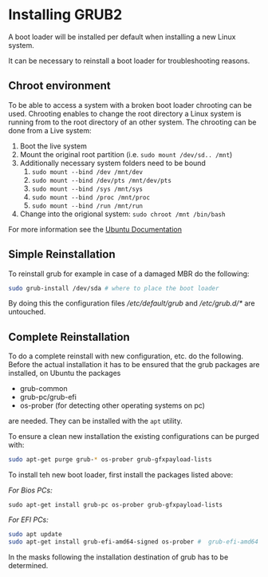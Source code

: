 # Installing GRUB2
A boot loader will be installed per default when installing a new Linux system.

It can be necessary to reinstall a boot loader for troubleshooting reasons. 

## Chroot environment
To be able to access a system with a broken boot loader chrooting can be used. Chrooting enables to change the root directory a Linux system is running from to the root directory of an other system. The chrooting can be done from a Live system:

1. Boot the live system
2. Mount the original root partition (i.e. `sudo mount /dev/sd.. /mnt`)
3. Additionally necessary system folders need to be bound
   1. `sudo mount --bind /dev /mnt/dev`
   2. `sudo mount --bind /dev/pts /mnt/dev/pts`
   3. `sudo mount --bind /sys /mnt/sys`
   4. `sudo mount --bind /proc /mnt/proc`
   5. `sudo mount --bind /run /mnt/run`
4. Change into the origional system: `sudo chroot /mnt /bin/bash`

For more information see the [Ubuntu Documentation](https://wiki.ubuntuusers.de/chroot/Live-CD/)

## Simple Reinstallation
To reinstall grub for example in case of a damaged MBR do the following:

``` bash
sudo grub-install /dev/sda # where to place the boot loader
```

By doing this the configuration files */etc/default/grub* and */etc/grub.d/\** are untouched.

## Complete Reinstallation
To do a complete reinstall with new configuration, etc. do the following.
Before the actual installation it has to be ensured that the grub packages are installed, on Ubuntu the packages

- grub-common
- grub-pc/grub-efi
- os-prober (for detecting other operating systems on pc)

are needed. They can be installed with the `apt` utility.

To ensure a clean new installation the existing configurations can be purged with:

``` bash
sudo apt-get purge grub-* os-prober grub-gfxpayload-lists
```

To install teh new boot loader, first install the packages listed above:

*For Bios PCs:*
``` bios
sudo apt-get install grub-pc os-prober grub-gfxpayload-lists
```

*For EFI PCs:*
``` bash
sudo apt update
sudo apt-get install grub-efi-amd64-signed os-prober #  grub-efi-amd64 or grub-efi-ia32 (for 32Bit systems) also possible
``` 

In the masks following the installation destination of grub has to be determined.
